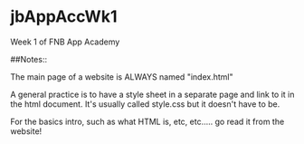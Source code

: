 # jbAppAccWk1
Week 1 of FNB App Academy

##Notes::

The main page of a website is ALWAYS named "index.html"

A general practice is to have a style sheet in a separate page and link to it in the html document. It's usually called style.css but it doesn't have to be.

For the basics intro, such as what HTML is, etc, etc..... go read it from the website!